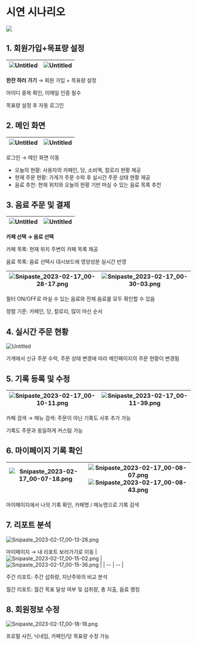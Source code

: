 # 시연 시나리오

<img src="%EC%8B%9C%EC%97%B0%20%EC%8B%9C%EB%82%98%EB%A6%AC%EC%98%A4/Untitled.png">


## 1. 회원가입+목표량 설정


|  ![Untitled](%EC%8B%9C%EC%97%B0%20%EC%8B%9C%EB%82%98%EB%A6%AC%EC%98%A4/Untitled%201.png)|![Untitled](%EC%8B%9C%EC%97%B0%20%EC%8B%9C%EB%82%98%EB%A6%AC%EC%98%A4/Untitled%202.png) |
|--|--|

**한잔 하러 가기** → 회원 가입 + 목표량 설정

아이디 중복 확인, 이메일 인증 필수 

목표량 설정 후 자동 로그인

## 2. 메인 화면

| ![Untitled](%EC%8B%9C%EC%97%B0%20%EC%8B%9C%EB%82%98%EB%A6%AC%EC%98%A4/Untitled%203.png) | ![Untitled](%EC%8B%9C%EC%97%B0%20%EC%8B%9C%EB%82%98%EB%A6%AC%EC%98%A4/Untitled%204.png) |
| -- | -- |

로그인 → 메인 화면 이동

- 오늘의 현황: 사용자의 카페인, 당, 소비액, 칼로리 현황 제공
- 현재 주문 현황: 가게가 주문 수락 후 실시간 주문 상태 현황 제공
- 음료 추천: 현재 위치와 오늘의 현황 기반 마실 수 있는 음료 목록 추천

## 3. 음료 주문 및 결제

| ![Untitled](%EC%8B%9C%EC%97%B0%20%EC%8B%9C%EB%82%98%EB%A6%AC%EC%98%A4/Untitled%205.png) | ![Untitled](%EC%8B%9C%EC%97%B0%20%EC%8B%9C%EB%82%98%EB%A6%AC%EC%98%A4/Untitled%206.png) |
| -- | -- |

**카페 선택 → 음료 선택**

카페 목록: 현재 위치 주변의 카페 목록 제공

음료 목록: 음료 선택시 대시보드에 영양성분 실시간 반영

| ![Snipaste_2023-02-17_00-28-17.png](%EC%8B%9C%EC%97%B0%20%EC%8B%9C%EB%82%98%EB%A6%AC%EC%98%A4/Snipaste_2023-02-17_00-28-17.png) | ![Snipaste_2023-02-17_00-30-03.png](%EC%8B%9C%EC%97%B0%20%EC%8B%9C%EB%82%98%EB%A6%AC%EC%98%A4/Snipaste_2023-02-17_00-30-03.png) |
| -- | -- |

필터 ON/OFF로 마실 수 있는 음료와 전체 음료를 모두 확인할 수 있음

정렬 기준: 카페인, 당, 칼로리, 많이 마신 순서

## 4. 실시간 주문 현황

![Untitled](%EC%8B%9C%EC%97%B0%20%EC%8B%9C%EB%82%98%EB%A6%AC%EC%98%A4/Untitled%207.png)

가게에서 신규 주문 수락, 주문 상태 변경에 따라 메인페이지의 주문 현황이 변경됨

## 5. 기록 등록 및 수정
| ![Snipaste_2023-02-17_00-10-11.png](%EC%8B%9C%EC%97%B0%20%EC%8B%9C%EB%82%98%EB%A6%AC%EC%98%A4/Snipaste_2023-02-17_00-10-11.png) | ![Snipaste_2023-02-17_00-11-39.png](%EC%8B%9C%EC%97%B0%20%EC%8B%9C%EB%82%98%EB%A6%AC%EC%98%A4/Snipaste_2023-02-17_00-11-39.png)| 
|--|--|

카페 검색 → 메뉴 검색: 주문이 아닌 기록도 사후 추가 가능

기록도 주문과 동일하게 커스텀 가능 

## 6. 마이페이지 기록 확인
| ![Snipaste_2023-02-17_00-07-18.png](%EC%8B%9C%EC%97%B0%20%EC%8B%9C%EB%82%98%EB%A6%AC%EC%98%A4/Snipaste_2023-02-17_00-07-18.png)&nbsp;&nbsp;&nbsp;&nbsp;&nbsp;&nbsp;&nbsp;&nbsp;&nbsp;&nbsp;&nbsp;&nbsp;&nbsp;&nbsp;&nbsp; | ![Snipaste_2023-02-17_00-08-07.png](%EC%8B%9C%EC%97%B0%20%EC%8B%9C%EB%82%98%EB%A6%AC%EC%98%A4/Snipaste_2023-02-17_00-08-07.png)  ![Snipaste_2023-02-17_00-08-43.png](%EC%8B%9C%EC%97%B0%20%EC%8B%9C%EB%82%98%EB%A6%AC%EC%98%A4/Snipaste_2023-02-17_00-08-43.png) |
|--|--|

마이페이지에서 나의 기록 확인, 카페명 / 메뉴명으로 기록 검색

## 7. 리포트 분석

![Snipaste_2023-02-17_00-13-28.png](시연%20시나리오/Snipaste_2023-02-17_00-13-28.png)

마이페이지 → 내 리포트 보러가기로 이동
| ![Snipaste_2023-02-17_00-15-02.png](시연%20시나리오/Snipaste_2023-02-17_00-15-02.png) | ![Snipaste_2023-02-17_00-15-36.png](시연%20시나리오/Snipaste_2023-02-17_00-15-36.png) |
| -- | -- |

주간 리포트: 주간 섭취량, 지난주와의 비교 분석

월간 리포트: 월간 목표 달성 여부 및 섭취량, 총 지출, 음료 랭킹

## 8. 회원정보 수정

![Snipaste_2023-02-17_00-18-18.png](시연%20시나리오/Snipaste_2023-02-17_00-18-18.png)

프로필 사진, 닉네임, 카페인/당 목표량 수정 가능
